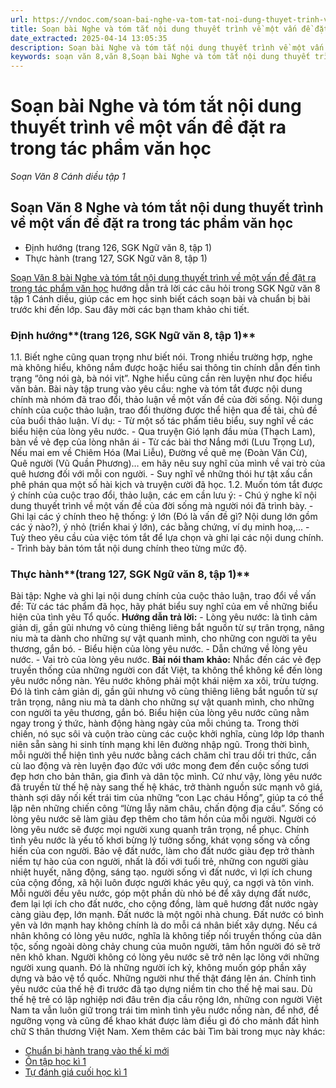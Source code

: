 ```yaml
---
url: https://vndoc.com/soan-bai-nghe-va-tom-tat-noi-dung-thuyet-trinh-ve-mot-van-de-dat-ra-trong-tac-pham-van-hoc-304248
title: Soạn bài Nghe và tóm tắt nội dung thuyết trình về một vấn đề đặt ra trong tác phẩm văn học - Soạn Văn 8 Cánh diều tập 1 - VnDoc.com
date_extracted: 2025-04-14 13:05:35
description: Soạn bài Nghe và tóm tắt nội dung thuyết trình về một vấn đề đặt ra trong tác phẩm văn học là bài soạn mẫu thuộc chương trình Ngữ văn lớp 8, học kì 1. Mời các bạn cùng tham khảo bài soạn để chuẩn bị cho bài học sắp tới của mình.
keywords: soạn văn 8,văn 8,Soạn bài Nghe và tóm tắt nội dung thuyết trình về một vấn đề đặt ra trong tác phẩm văn học,ngữ văn 8,soan van 8,soạn văn lớp 8,giải văn 8,soạn văn 8 tập 1,soạn văn 8 Nghe và tóm tắt nội dung thuyết trình về một vấn đề đặt ra trong tác phẩm văn học,soạn Nghe và tóm tắt nội dung thuyết trình về một vấn đề đặt ra trong tác phẩm văn học,soạn văn 8 cánh diều,văn 8 cánh diều,ngữ văn 8 cánh diều
---
```


# Soạn bài Nghe và tóm tắt nội dung thuyết trình về một vấn đề đặt ra trong tác phẩm văn học
 _Soạn Văn 8 Cánh diều tập 1_
## Soạn Văn 8 Nghe và tóm tắt nội dung thuyết trình về một vấn đề đặt ra trong tác phẩm văn học
  * Định hướng \(trang 126, SGK Ngữ văn 8, tập 1\)
  * Thực hành \(trang 127, SGK Ngữ văn 8, tập 1\)

[Soạn Văn 8 bài Nghe và tóm tắt nội dung thuyết trình về một vấn đề đặt ra trong tác phẩm văn học](<https://vndoc.com/soan-bai-nghe-va-tom-tat-noi-dung-thuyet-trinh-ve-mot-van-de-dat-ra-trong-tac-pham-van-hoc-304248>) hướng dẫn trả lời các câu hỏi trong SGK Ngữ văn 8 tập 1 Cánh diều, giúp các em học sinh biết cách soạn bài và chuẩn bị bài trước khi đến lớp. Sau đây mời các bạn tham khảo chi tiết.
### **Định hướng****\(trang 126, SGK Ngữ văn 8, tập 1\)**
1.1. Biết nghe cũng quan trọng như biết nói. Trong nhiều trường hợp, nghe mà không hiểu, không nắm được hoặc hiểu sai thông tin chính dẫn đến tình trạng “ông nói gà, bà nói vịt”. Nghe hiểu cũng cần rèn luyện như đọc hiểu văn bản. Bài này tập trung vào yêu cầu: nghe và tóm tắt được nội dung chính mà nhóm đã trao đổi, thảo luận về một vấn đề của đời sống.
Nội dung chính của cuộc thảo luận, trao đổi thường được thể hiện qua đề tài, chủ đề của buổi thảo luận. Ví dụ:
\- Từ một số tác phẩm tiêu biểu, suy nghĩ về các biểu hiện của lòng yêu nước.
\- Qua truyện Gió lạnh đầu mùa \(Thạch Lam\), bàn về vẻ đẹp của lòng nhân ái
\- Từ các bài thơ Nắng mới \(Lưu Trọng Lư\), Nếu mai em về Chiêm Hóa \(Mai Liễu\), Đường về quê mẹ \(Đoàn Văn Cừ\), Quê người \(Vũ Quần Phương\)… em hãy nêu suy nghĩ của mình về vai trò của quê hương đối với mỗi con người.
\- Suy nghĩ về những thói hư tật xấu cần phê phán qua một số hài kịch và truyện cười đã học.
1.2. Muốn tóm tắt được ý chính của cuộc trao đổi, thảo luận, các em cần lưu ý:
\- Chú ý nghe kĩ nội dung thuyết trình về một vấn đề của đời sống mà người nói đã trình bày.
\- Ghi lại các ý chính theo hệ thống: ý lớn \(Đó là vấn đề gì? Nội dung lớn gồm các ý nào?\), ý nhỏ \(triển khai ý lớn\), các bằng chứng, ví dụ minh hoạ,...
\- Tuỳ theo yêu cầu của việc tóm tắt để lựa chọn và ghi lại các nội dung chính.
\- Trình bày bản tóm tắt nội dung chính theo từng mức độ.
### **Thực hành****\(trang 127, SGK Ngữ văn 8, tập 1\)**
Bài tập: Nghe và ghi lại nội dung chính của cuộc thảo luận, trao đổi về vấn đề: Từ các tác phẩm đã học, hãy phát biểu suy nghĩ của em về những biểu hiện của tình yêu Tổ quốc.
**Hướng dẫn trả lời:**
\- Lòng yêu nước: là tình cảm giản dị, gần gũi nhưng vô cùng thiêng liêng bắt nguồn từ sự trân trọng, nâng niu mà ta dành cho những sự vật quanh mình, cho những con người ta yêu thương, gắn bó.
\- Biểu hiện của lòng yêu nước.
\- Dẫn chứng về lòng yêu nước.
\- Vai trò của lòng yêu nước.
**Bài nói tham khảo:**
Nhắc đến các vẻ đẹp truyền thống của những người con đất Việt, ta không thể không kể đến lòng yêu nước nồng nàn. Yêu nước không phải một khái niệm xa xôi, trừu tượng. Đó là tình cảm giản dị, gần gũi nhưng vô cùng thiêng liêng bắt nguồn từ sự trân trọng, nâng niu mà ta dành cho những sự vật quanh mình, cho những con người ta yêu thương, gắn bó.
Biểu hiện của lòng yêu nước cũng nằm ngay trong ý thức, hành động hàng ngày của mỗi chúng ta. Trong thời chiến, nó sục sôi và cuộn trào cùng các cuộc khởi nghĩa, cùng lớp lớp thanh niên sẵn sàng hi sinh tính mạng khi lên đường nhập ngũ. Trong thời bình, mỗi người thể hiện tình yêu nước bằng cách chăm chỉ trau dồi tri thức, cần cù lao động và rèn luyện đạo đức với ước mong đem đến cuộc sống tươi đẹp hơn cho bản thân, gia đình và dân tộc mình. Cứ như vậy, lòng yêu nước đã truyền từ thế hệ này sang thế hệ khác, trở thành nguồn sức mạnh vô giá, thành sợi dây nối kết trái tim của những “con Lạc cháu Hồng”, giúp ta có thể lập nên những chiến công “lừng lẫy năm châu, chấn động địa cầu”.
Sống có lòng yêu nước sẽ làm giàu đẹp thêm cho tâm hồn của mỗi người. Người có lòng yêu nước sẽ được mọi người xung quanh trân trọng, nể phục. Chính tình yêu nước là yếu tố khơi bừng lý tưởng sống, khát vọng sống và cống hiến của con người. Bảo vệ đất nước, làm cho đất nước giàu đẹp trở thành niềm tự hào của con người, nhất là đối với tuổi trẻ, những con người giàu nhiệt huyết, năng động, sáng tạo. người sống vì đất nước, vì lợi ích chung của cộng đồng, xã hội luôn được người khác yêu quý, ca ngợi và tôn vinh.
Mỗi người đều yêu nước, góp một phần dù nhỏ bé để xây dựng đất nước, đem lại lợi ích cho đất nước, cho cộng đồng, làm quê hương đất nước ngày càng giàu đẹp, lớn mạnh. Đất nước là một ngôi nhà chung. Đất nước có bình yên và lớn mạnh hay không chính là do mỗi cá nhân biết xây dựng.
Nếu cá nhân không có lòng yêu nước, nghĩa là không tiếp nối truyền thống của dân tộc, sống ngoài dòng chảy chung của muôn người, tâm hồn người đó sẽ trở nên khô khan. Người không có lòng yêu nước sẽ trở nên lạc lõng với những người xung quanh. Đó là những người ích kỷ, không muốn góp phần xây dựng và bảo vệ tổ quốc. Những người như thế thật đáng lên án.
Chính tình yêu nước của thế hệ đi trước đã tạo dựng niềm tin cho thế hệ mai sau. Dù thế hệ trẻ có lập nghiệp nơi đâu trên địa cầu rộng lớn, những con người Việt Nam ta vẫn luôn giữ trong trái tim mình tình yêu nước nồng nàn, để nhớ, để ngưỡng vọng và cũng để khao khát được làm điều gì đó cho mảnh đất hình chữ S thân thương Việt Nam.
Xem thêm các bài Tìm bài trong mục này khác:
  * [Chuẩn bị hành trang vào thế kỉ mới](</soan-bai-chuan-bi-hanh-trang-vao-the-ki-moi-304253>)
  * [Ôn tập học kì 1](</soan-bai-on-tap-hoc-ki-1-canh-dieu-304258>)
  * [Tự đánh giá cuối học kì 1](</soan-bai-tu-danh-gia-cuoi-hoc-ki-1-canh-dieu-304263>)

